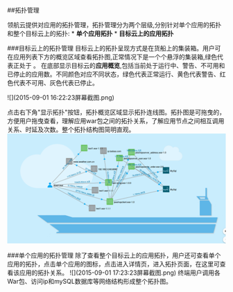 ##拓扑管理

领航云提供对应用的拓扑管理，拓扑管理分为两个层级,分别针对单个应用的拓扑和整个目标云上的拓扑:
* 
**单个应用拓扑**
* 
**目标云上的应用拓扑**

###目标云上的拓扑管理
目标云上的拓扑呈现方式是在货船上的集装箱。用户可在应用列表下方的概览区域查看拓扑图,正常情况下是一个个悬浮的集装箱,绿色代表正处于
。
在底部显示目标云的**应用概览**,包括当前处于运行中、警告、不可用和已停止的应用数。不同颜色对应不同状态，绿色代表正常运行、黄色代表警告、红色代表不可用、灰色代表已停止。

![](2015-09-01 16:22:23屏幕截图.png)

点击右下角"显示拓扑"按钮，拓扑概览区域显示拓扑连线图。拓扑图是可拖曳的，方便用户拖曳查看，理解应用war包之间的拓扑关系，了解应用节点之间相互调用关系、时延及次数。整个拓扑结构图简明直观。
![](22.png)

###单个应用的拓扑管理
除了查看整个目标云上的应用拓扑，用户还可查看单个应用的拓扑，点击单个应用的图标，点击进入详情页，进入拓扑页面，在这里可查看该应用的拓扑关系。
![](2015-09-01 17:23:23屏幕截图.png)
终端用户调用各War包、访问ip和mySQL数据库等网络结构形成整个拓扑图。



